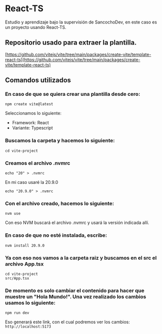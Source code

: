 # React-TS

Estudio y aprendizaje bajo la supervisión de SancochoDev, en este caso es un proyecto usando React-TS.

## Repositorio usado para extraer la plantilla.

[https://github.com/vitejs/vite/tree/main/packages/create-vite/template-react-ts](https://github.com/vitejs/vite/tree/main/packages/create-vite/template-react-ts)

## Comandos utilizados

### En caso de que se quiera crear una plantilla desde cero:

`npm create vite@latest `

Seleccionamos lo siguiente:

* Framework: React
* Variante: Typescript

### Buscamos la carpeta y hacemos lo siguiente:

`cd vite-project`

### Creamos el archivo .nvmrc

`echo "20" > .nvmrc`

En mi caso usaré la 20.9.0

`echo "20.9.0" > .nvmrc`

### Con el archivo creado, hacemos lo siguiente:

`nvm use`

Con eso NVM buscará el archivo .nvmrc y usará la versión indicada allí.

### En caso de que no esté instalada, escribe:

`nvm install 20.9.0`

### Ya con eso nos vamos a la carpeta raiz y buscamos en el src el archivo App.tsx

```
cd vite-project
src/App.tsx
```

### De momento es solo cambiar el contenido para hacer que muestre un "Hola Mundo!". Una vez realizado los cambios usamos lo siguiente:

`npm run dev `

Eso generará este link, con el cual podremos ver los cambios: `http://localhost:5173`
